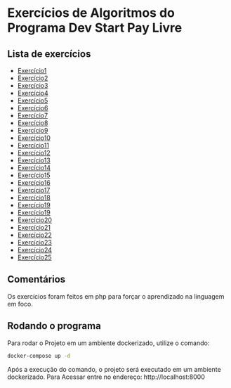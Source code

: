 # Exercícios de Algoritmos do Programa Dev Start Pay Livre

## Lista de exercícios

- [Exercício1](./public/exercicio1.php)
- [Exercício2](./public/exercicio2.php)
- [Exercício3](./public/exercicio3.php)
- [Exercício4](./public/exercicio4.php)
- [Exercício5](./public/exercicio5.php)
- [Exercício6](./public/exercicio6.php)
- [Exercício7](./public/exercicio7.php)
- [Exercício8](./public/exercicio8.php)
- [Exercício9](./public/exercicio9.php)
- [Exercício10](./public/exercicio10.php)
- [Exercício11](./public/exercicio11.php)
- [Exercício12](./public/exercicio12.php)
- [Exercício13](./public/exercicio13.php)
- [Exercício14](./public/exercicio14.php)
- [Exercício15](./public/exercicio15.php)
- [Exercício16](./public/exercicio16.php)
- [Exercício17](./public/exercicio17.php)
- [Exercício18](./public/exercicio18.php)
- [Exercício19](./public/exercicio19.php)
- [Exercício19](./public/exercicio19.php)
- [Exercício20](./public/exercicio20.php)
- [Exercício21](./public/exercicio21.php)
- [Exercício22](./public/exercicio22.php)
- [Exercício23](./public/exercicio23.php)
- [Exercício24](./public/exercicio24.php)
- [Exercício25](./public/exercicio25.php)

## Comentários

Os exercícios foram feitos em php para forçar o aprendizado na linguagem em foco.

## Rodando o programa

Para rodar o Projeto em um ambiente dockerizado, utilize o comando:

```bash
docker-compose up -d 
```
Após a execução do comando, o projeto será executado em um ambiente dockerizado.
Para Acessar entre no endereço: http://localhost:8000

